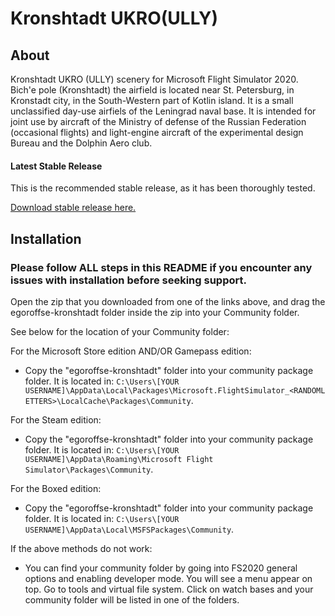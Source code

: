 # Kronshtadt UKRO(ULLY)


## About

Kronshtadt UKRO (ULLY) scenery for Microsoft Flight Simulator 2020.
Bich'e pole (Kronshtadt) the airfield is located near St. Petersburg, in Kronstadt city, in the South-Western part of Kotlin island.
It is a small unclassified day-use airfiels of the Leningrad naval base. It is intended for joint use by aircraft of the Ministry of defense of the Russian Federation (occasional flights) and light-engine aircraft of the experimental design Bureau and the Dolphin Aero club.

#### Latest Stable Release

This is the recommended stable release, as it has been thoroughly tested.

[Download stable release here.](https://github.com/egoroffse/kronshtadt/releases)

## Installation

### Please follow ALL steps in this README if you encounter any issues with installation before seeking support.

Open the zip that you downloaded from one of the links above, and drag the egoroffse-kronshtadt folder inside the zip into your Community folder.

See below for the location of your Community folder:

For the Microsoft Store edition AND/OR Gamepass edition:
- Copy the "egoroffse-kronshtadt" folder into your community package folder. It is located in:
`C:\Users\[YOUR USERNAME]\AppData\Local\Packages\Microsoft.FlightSimulator_<RANDOMLETTERS>\LocalCache\Packages\Community`.

For the Steam edition:
- Copy the "egoroffse-kronshtadt" folder into your community package folder. It is located in:
`C:\Users\[YOUR USERNAME]\AppData\Roaming\Microsoft Flight Simulator\Packages\Community`.

For the Boxed edition:
- Copy the "egoroffse-kronshtadt" folder into your community package folder. It is located in:
`C:\Users\[YOUR USERNAME]\AppData\Local\MSFSPackages\Community`.

If the above methods do not work:
- You can find your community folder by going into FS2020 general options and enabling developer mode. You will see a menu appear on top. Go to tools and virtual file system. Click on watch bases and your community folder will be listed in one of the folders.
